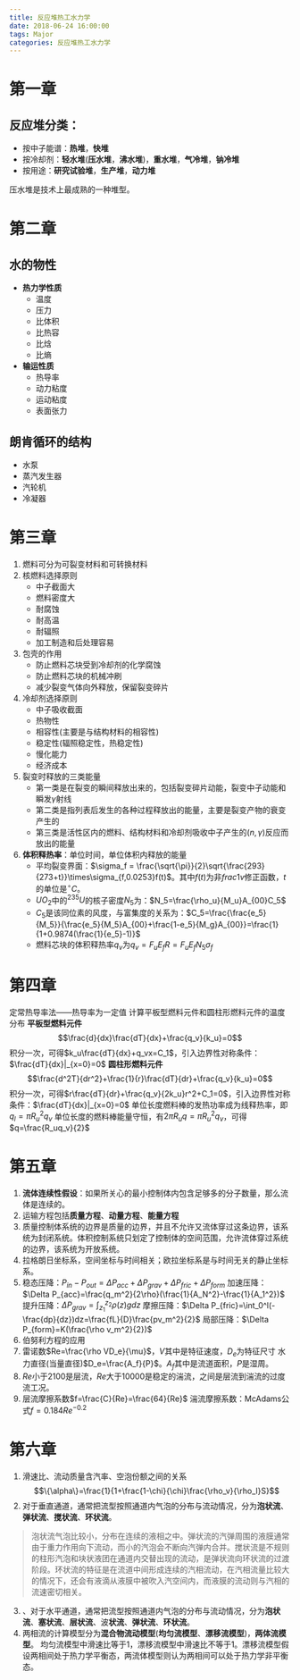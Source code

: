 ```yaml
---
title: 反应堆热工水力学
date: 2018-06-24 16:00:00
tags: Major
categories: 反应堆热工水力学
---
```


# 第一章
## 反应堆分类：
- 按中子能谱：**热堆**，**快堆**
- 按冷却剂：**轻水堆**(**压水堆**，**沸水堆**)，**重水堆**，**气冷堆**，**钠冷堆**
- 按用途：**研究试验堆**，**生产堆**，**动力堆**

压水堆是技术上最成熟的一种堆型。

# 第二章
## 水的物性
- **热力学性质**
    + 温度
    + 压力
    + 比体积
    + 比热容
    + 比焓
    + 比熵
- **输运性质**
    + 热导率
    + 动力粘度
    + 运动粘度
    + 表面张力
## 朗肯循环的结构
- 水泵
- 蒸汽发生器
- 汽轮机
- 冷凝器

# 第三章
1. 燃料可分为可裂变材料和可转换材料
2. 核燃料选择原则
    - 中子截面大
    - 燃料密度大
    - 耐腐蚀
    - 耐高温
    - 耐辐照
    - 加工制造和后处理容易
3. 包壳的作用
    - 防止燃料芯块受到冷却剂的化学腐蚀
    - 防止燃料芯块的机械冲刷
    - 减少裂变气体向外释放，保留裂变碎片
4. 冷却剂选择原则
    - 中子吸收截面
    - 热物性
    - 相容性(主要是与结构材料的相容性)
    - 稳定性(辐照稳定性，热稳定性)
    - 慢化能力
    - 经济成本
5. 裂变时释放的三类能量
    - 第一类是在裂变的瞬间释放出来的，包括裂变碎片动能，裂变中子动能和瞬发$\gamma$射线
    - 第二类是指列表后发生的各种过程释放出的能量，主要是裂变产物的衰变产生的
    - 第三类是活性区内的燃料、结构材料和冷却剂吸收中子产生的$(n,\gamma)$反应而放出的能量
6. **体积释热率**：单位时间，单位体积内释放的能量
    - 平均裂变界面：$\sigma_f = \frac{\sqrt{\pi}}{2}\sqrt{\frac{293}{273+t}}\times\sigma_{f,0.0253}f(t)$。其中$f(t)$为非$frac{1}{v}$修正函数，$t$的单位是$^\circ C$。
    - $UO_2$中的$^{235}U$的核子密度$N_5$为：$N_5=\frac{\rho_u}{M_u}A_{00}C_5$
    - $C_5$是该同位素的风度，与富集度的关系为：$C_5=\frac{\frac{e_5}{M_5}}{\frac{e_5}{M_5}A_{00}+\frac{1-e_5}{M_g}A_{00}}=\frac{1}{1+0.9874(\frac{1}{e_5}-1)}$
    - 燃料芯块的体积释热率$q_v$为$q_v=F_uE_fR=F_uE_fN_5\sigma_f$
# 第四章
定常热导率法——热导率为一定值
    计算平板型燃料元件和圆柱形燃料元件的温度分布
    **平板型燃料元件**
    $$\frac{d}{dx}\frac{dT}{dx}+\frac{q_v}{k_u}=0$$
    积分一次，可得$k_u\frac{dT}{dx}+q_vx=C_1$，引入边界性对称条件：$\frac{dT}{dx}|_{x=0}=0$
    **圆柱形燃料元件**
    $$\frac{d^2T}{dr^2}+\frac{1}{r}\frac{dT}{dr}+\frac{q_v}{k_u}=0$$
    积分一次，可得$r\frac{dT}{dr}+\frac{q_v}{2k_u}r^2+C_1=0$，引入边界性对称条件：$\frac{dT}{dx}|_{x=0}=0$
    单位长度燃料棒的发热功率成为线释热率，即$q_l=\pi R_u^2q_v$
    单位长度的燃料棒能量守恒，有$2\pi R_uq=\pi R_u^2q_v$，可得$q=\frac{R_uq_v}{2}$

# 第五章
1. **流体连续性假设**：如果所关心的最小控制体内包含足够多的分子数量，那么流体是连续的。
2. 运输方程包括**质量方程**、**动量方程**、**能量方程**
3. 质量控制体系统的边界是质量的边界，并且不允许又流体穿过这条边界，该系统为封闭系统。体积控制系统只划定了控制体的空间范围，允许流体穿过系统的边界，该系统为开放系统。
4. 拉格朗日坐标系，空间坐标与时间相关；欧拉坐标系是与时间无关的静止坐标系。
5. 稳态压降：$P_{in}-P_{out}=\Delta P_{acc}+\Delta P_{grav}+\Delta P_{fric}+\Delta P_{form}$
加速压降：$\Delta P_{acc}=\frac{q_m^2}{2\rho}(\frac{1}{A_N^2}-\frac{1}{A_1^2})$
提升压降：$\Delta P_{grav}=\int_{z_1}^{z_2}\rho(z)gdz$
摩擦压降：$\Delta P_{fric}=\int_0^l(-\frac{dp}{dz})dz=\frac{fL}{D}\frac{pv_m^2}{2}$
局部压降：$\Delta P_{form}=K(\frac{\rho v_m^2}{2})$
6. 伯努利方程的应用
7. 雷诺数$Re=\frac{\rho VD_e}{\mu}$，$V$其中是特征速度，$D_e$为特征尺寸
水力直径(当量直径)$D_e=\frac{A_f}{P}$。$A_f$其中是流道面积，$P$是湿周。
8. $Re$小于2100是层流，$Re$大于10000是稳定的湍流，之间是层流到湍流的过度流工况。
9. 层流摩擦系数$f=\frac{C}{Re}=\frac{64}{Re}$
湍流摩擦系数：McAdams公式$f=0.184Re^{-0.2}$

# 第六章
1. 滑速比、流动质量含汽率、空泡份额之间的关系$$\{\alpha\}=\frac{1}{1+\frac{1-\chi}{\chi}\frac{\rho_v}{\rho_l}S}$$
2. 对于垂直通道，通常把流型按照通道内气泡的分布与流动情况，分为**泡状流**、**弹状流**、**搅状流**、**环状流**。
>泡状流气泡比较小，分布在连续的液相之中。弹状流的汽弹周围的液膜通常由于重力作用向下流动，而小的汽泡会不断向汽弹内合并。搅状流是不规则的柱形汽泡和块状液团在通道内交替出现的流动，是弹状流向环状流的过渡阶段。环状流的特征是在流道中间形成连续的汽相流动，在汽相流量比较大的情况下，还会有液滴从液膜中被吹入汽空间内，而液膜的流动则与汽相的流速密切相关。

3. 、对于水平通道，通常把流型按照通道内气泡的分布与流动情况，分为**泡状流**、**塞状流**、**层状流**、波**状流**、**弹状流**、**环状流**。
4. 两相流的计算模型分为**混合物流动模型**(**均匀流模型**、**漂移流模型**)，**两体流模型**。
均匀流模型中滑速比等于1，漂移流模型中滑速比不等于1。漂移流模型假设两相间处于热力学平衡态，两流体模型则认为两相间可以处于热力学非平衡态。